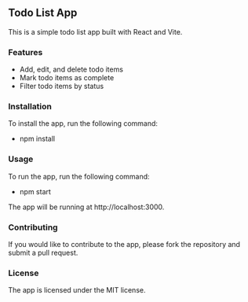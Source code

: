 ## Todo List App

This is a simple todo list app built with React and Vite.

### Features

* Add, edit, and delete todo items
* Mark todo items as complete
* Filter todo items by status

### Installation

To install the app, run the following command:
* npm install

### Usage

To run the app, run the following command:
* npm start


The app will be running at http://localhost:3000.

### Contributing

If you would like to contribute to the app, please fork the repository and submit a pull request.

### License

The app is licensed under the MIT license.

